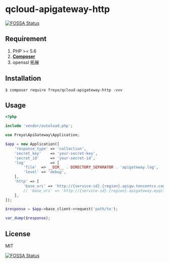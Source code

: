# qcloud-apigateway-http
[![FOSSA Status](https://app.fossa.io/api/projects/git%2Bgithub.com%2Ffreyo%2Fqcloud-apigateway-http.svg?type=shield)](https://app.fossa.io/projects/git%2Bgithub.com%2Ffreyo%2Fqcloud-apigateway-http?ref=badge_shield)


## Requirement

1. PHP >= 5.6
2. **[Composer](https://getcomposer.org/)**
3. openssl 拓展

## Installation

```shell
$ composer require freyo/qcloud-apigateway-http -vvv
```

## Usage

```php
<?php

include 'vendor/autoload.php';

use Freyo\ApiGateway\Application;

$app = new Application([
    'response_type' => 'collection',
    'secret_key'    => 'your-secret-key',
    'secret_id'     => 'your-secret-id',
    'log'           => [
        'file'  => __DIR__ . DIRECTORY_SEPARATOR . 'apigateway.log',
        'level' => 'debug',
    ],
    'http' => [
        'base_uri' => 'http://{service-id}.{region}.apigw.tencentcs.com',
        // 'base_uri' => 'http://{service-id}.{region}.apigateway.myqcloud.com',
    ],
]);

$response = $app->base_client->request('path/to');

var_dump($response);
```

## License

MIT


[![FOSSA Status](https://app.fossa.io/api/projects/git%2Bgithub.com%2Ffreyo%2Fqcloud-apigateway-http.svg?type=large)](https://app.fossa.io/projects/git%2Bgithub.com%2Ffreyo%2Fqcloud-apigateway-http?ref=badge_large)